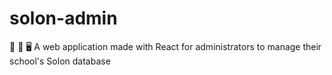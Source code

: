 # solon-admin
🔑 🏫 🖥️ A web application made with React for administrators to manage their school's Solon database

